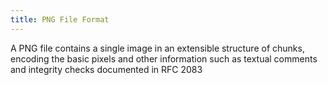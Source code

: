 ```yaml
---
title: PNG File Format
---
```


A PNG file contains a single image in an extensible structure of chunks, encoding the basic pixels and other information such as textual comments and integrity checks documented in RFC 2083
